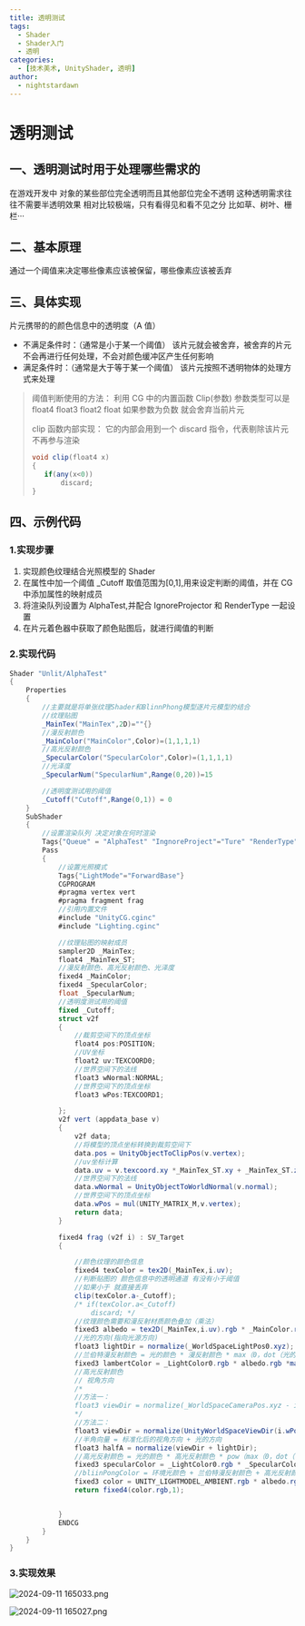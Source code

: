 ```yaml
---
title: 透明测试
tags:
  - Shader
  - Shader入门
  - 透明
categories:
  - [技术美术, UnityShader, 透明]
author:
  - nightstardawn
---
```


# 透明测试

## 一、透明测试时用于处理哪些需求的

在游戏开发中
对象的某些部位完全透明而且其他部位完全不透明
这种透明需求往往不需要半透明效果
相对比较极端，只有看得见和看不见之分
比如草、树叶、栅栏···

## 二、基本原理

通过一个阈值来决定哪些像素应该被保留，哪些像素应该被丢弃

## 三、具体实现

片元携带的的颜色信息中的透明度（A 值）

- 不满足条件时：（通常是小于某一个阈值）
  该片元就会被舍弃，被舍弃的片元不会再进行任何处理，不会对颜色缓冲区产生任何影响
- 满足条件时：（通常是大于等于某一个阈值）
  该片元按照不透明物体的处理方式来处理

> 阈值判断使用的方法：
> 利用 CG 中的内置函数 Clip(参数)
> 参数类型可以是 float4 float3 float2 float
> 如果参数为负数 就会舍弃当前片元
>
> clip 函数内部实现：
> 它的内部会用到一个 discard 指令，代表剔除该片元 不再参与渲染
>
> ```cs
> void clip(float4 x)
> {
>    if(any(x<0))
>        discard;
> }
> ```

## 四、示例代码

### 1.实现步骤

1. 实现颜色纹理结合光照模型的 Shader
2. 在属性中加一个阈值 \_Cutoff 取值范围为[0,1],用来设定判断的阈值，并在 CG 中添加属性的映射成员
3. 将渲染队列设置为 AlphaTest,并配合 IgnoreProjector 和 RenderType 一起设置
4. 在片元着色器中获取了颜色贴图后，就进行阈值的判断

### 2.实现代码

```cs
Shader "Unlit/AlphaTest"
{
    Properties
    {
        //主要就是将单张纹理Shader和BlinnPhong模型逐片元模型的结合
        //纹理贴图
        _MainTex("MainTex",2D)=""{}
        //漫反射颜色
        _MainColor("MainColor",Color)=(1,1,1,1)
        //高光反射颜色
        _SpecularColor("SpecularColor",Color)=(1,1,1,1)
        //光泽度
        _SpecularNum("SpecularNum",Range(0,20))=15

        //透明度测试用的阈值
        _Cutoff("Cutoff",Range(0,1)) = 0
    }
    SubShader
    {
        //设置渲染队列 决定对象在何时渲染
        Tags{"Queue" = "AlphaTest" "IngnoreProject"="Ture" "RenderType" = "TransparentCutout"}
        Pass
        {
            //设置光照模式
            Tags{"LightMode"="ForwardBase"}
            CGPROGRAM
            #pragma vertex vert
            #pragma fragment frag
            //引用内置文件
            #include "UnityCG.cginc"
            #include "Lighting.cginc"

            //纹理贴图的映射成员
            sampler2D _MainTex;
            float4 _MainTex_ST;
            //漫反射颜色、高光反射颜色、光泽度
            fixed4 _MainColor;
            fixed4 _SpecularColor;
            float _SpecularNum;
            //透明度测试用的阈值
            fixed _Cutoff;
            struct v2f
            {
                //裁剪空间下的顶点坐标
                float4 pos:POSITION;
                //UV坐标
                float2 uv:TEXCOORD0;
                //世界空间下的法线
                float3 wNormal:NORMAL;
                //世界空间下的顶点坐标
                float3 wPos:TEXCOORD1;

            };
            v2f vert (appdata_base v)
            {
                v2f data;
                //将模型的顶点坐标转换到裁剪空间下
                data.pos = UnityObjectToClipPos(v.vertex);
                //uv坐标计算
                data.uv = v.texcoord.xy *_MainTex_ST.xy + _MainTex_ST.zw;
                //世界空间下的法线
                data.wNormal = UnityObjectToWorldNormal(v.normal);
                //世界空间下的顶点坐标
                data.wPos = mul(UNITY_MATRIX_M,v.vertex);
                return data;
            }

            fixed4 frag (v2f i) : SV_Target
            {

                //颜色纹理的颜色信息
                fixed4 texColor = tex2D(_MainTex,i.uv);
                //判断贴图的 颜色信息中的透明通道 有没有小于阈值
                //如果小于 就直接丢弃
                clip(texColor.a-_Cutoff);
                /* if(texColor.a<_Cutoff)
                    discard; */
                //纹理颜色需要和漫反射材质颜色叠加（乘法）
                fixed3 albedo = tex2D(_MainTex,i.uv).rgb * _MainColor.rgb;
                //光的方向(指向光源方向)
                float3 lightDir = normalize(_WorldSpaceLightPos0.xyz);
                //兰伯特漫反射颜色 = 光的颜色 * 漫反射颜色 * max（0，dot（光的方向，世界坐标下的法线））
                fixed3 lambertColor = _LightColor0.rgb * albedo.rgb *max(0,dot(i.wNormal,lightDir));
                //高光反射颜色
                // 视角方向
                /*
                //方法一：
                float3 viewDir = normalize(_WorldSpaceCameraPos.xyz - i.wPos);
                */
                //方法二：
                float3 viewDir = normalize(UnityWorldSpaceViewDir(i.wPos));
                //半角向量 = 标准化后的视角方向 + 光的方向
                float3 halfA = normalize(viewDir + lightDir);
                //高光反射颜色 = 光的颜色 * 高光反射颜色 * pow（max（0，dot（世界坐标系下的法线，半角方向），光泽度））
                fixed3 specularColor = _LightColor0.rgb * _SpecularColor * pow(max(0,dot(i.wNormal,halfA)),_SpecularNum);
                //bliinPongColor = 环境光颜色 + 兰伯特漫反射颜色 + 高光反射颜色
                fixed3 color = UNITY_LIGHTMODEL_AMBIENT.rgb * albedo.rgb + lambertColor + specularColor;
                return fixed4(color.rgb,1);


            }
            ENDCG
        }
    }
}
```

### 3.实现效果

![ 2024-09-11 165033.png](https://s2.loli.net/2024/09/11/NWxQJqgXZdV54oz.png)

![ 2024-09-11 165027.png](https://s2.loli.net/2024/09/11/BDe3b4YPdiouqTE.png)

